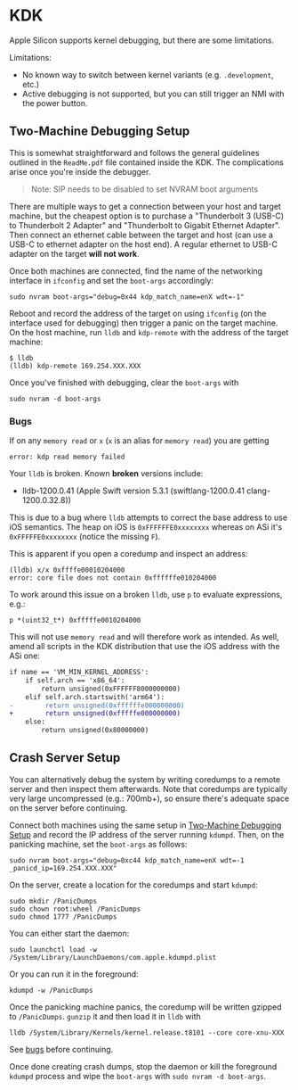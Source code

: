 # KDK

Apple Silicon supports kernel debugging, but there are some limitations.

<!-- Amend once limitations are investigated and solved -->
Limitations:

* No known way to switch between kernel variants (e.g. `.development`, etc.)
* Active debugging is not supported, but you can still trigger an NMI with the
  power button.

## Two-Machine Debugging Setup

This is somewhat straightforward and follows the general guidelines outlined in the
`ReadMe.pdf` file contained inside the KDK. The complications arise once you're
inside the debugger.

> Note: SIP needs to be disabled to set NVRAM boot arguments

There are multiple ways to get a connection between your host and target machine,
but the cheapest option is to purchase a "Thunderbolt 3 (USB-C) to Thunderbolt 2
Adapter" and "Thunderbolt to Gigabit Ethernet Adapter". Then connect an ethernet cable
between the target and host (can use a USB-C to ethernet adapter on the host end).
A regular ethernet to USB-C adapter on the target **will not work**.

Once both machines are connected, find the name of the networking interface in
`ifconfig` and set the `boot-args` accordingly:

```shell
sudo nvram boot-args="debug=0x44 kdp_match_name=enX wdt=-1"
```

Reboot and record the address of the target on using `ifconfig` (on the interface
used for debugging) then trigger a panic on the target machine. On the host machine, run `lldb`
and `kdp-remote` with the address of the target machine:

```shell
$ lldb
(lldb) kdp-remote 169.254.XXX.XXX
```

Once you've finished with debugging, clear the `boot-args` with

```shell
sudo nvram -d boot-args
```

### Bugs

If on any `memory read` or `x` (`x` is an alias for `memory read`) you are getting

```text
error: kdp read memory failed
```

Your `lldb` is broken. Known **broken** versions include:

* lldb-1200.0.41 (Apple Swift version 5.3.1 (swiftlang-1200.0.41 clang-1200.0.32.8))

This is due to a bug where `lldb` attempts to correct the base address to use iOS
semantics. The heap on iOS is `0xFFFFFFE0xxxxxxxx` whereas on ASi it's `0xFFFFFE0xxxxxxxx` (notice the missing `F`).

This is apparent if you open a coredump and inspect an address:

```lldb
(lldb) x/x 0xffffe00010204000
error: core file does not contain 0xffffffe010204000
```

To work around this issue on a broken `lldb`, use `p` to evaluate expressions, e.g.:

```lldb
p *(uint32_t*) 0xfffffe0010204000
```

This will not use `memory read` and will therefore work as intended. As well,
amend all scripts in the KDK distribution that use the iOS address with the ASi
one:

```diff
if name == 'VM_MIN_KERNEL_ADDRESS':
    if self.arch == 'x86_64':
        return unsigned(0xFFFFFF8000000000)
    elif self.arch.startswith('arm64'):
-        return unsigned(0xffffffe000000000)
+        return unsigned(0xfffffe000000000)
    else:
        return unsigned(0x80000000)
```

## Crash Server Setup

You can alternatively debug the system by writing coredumps to a remote server
and then inspect them afterwards. Note that coredumps are typically very large uncompressed
(e.g.: 700mb+), so ensure there's adequate space on the server before continuing.

Connect both machines using the same setup in [Two-Machine Debugging Setup](#two-machine-debugging-setup) and record
the IP address of the server running `kdumpd`.  Then, on the panicking machine, set the `boot-args` as follows:

```shell
sudo nvram boot-args="debug=0xc44 kdp_match_name=enX wdt=-1 _panicd_ip=169.254.XXX.XXX"
```

On the server, create a location for the coredumps and start `kdumpd`:

```shell
sudo mkdir /PanicDumps
sudo chown root:wheel /PanicDumps
sudo chmod 1777 /PanicDumps
```

You can either start the daemon:

```shell
sudo launchctl load -w /System/Library/LaunchDaemons/com.apple.kdumpd.plist
```

Or you can run it in the foreground:

```shell
kdumpd -w /PanicDumps
```

Once the panicking machine panics, the coredump will be written gzipped to
`/PanicDumps`. `gunzip` it and then load it in `lldb` with

```shell
lldb /System/Library/Kernels/kernel.release.t8101 --core core-xnu-XXX
```

See [bugs](#bugs) before continuing.

Once done creating crash dumps, stop the daemon or kill the foreground `kdumpd`
process and wipe the `boot-args` with `sudo nvram -d boot-args`.
